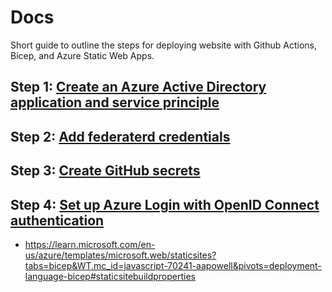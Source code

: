 # Docs

Short guide to outline the steps for deploying website with Github Actions, Bicep, and Azure Static Web Apps.

## Step 1: [Create an Azure Active Directory application and service principle](https://learn.microsoft.com/en-us/azure/developer/github/connect-from-azure?tabs=azure-cli%2Cwindows#create-an-azure-active-directory-application-and-service-principal)

## Step 2: [Add federaterd credentials](https://learn.microsoft.com/en-us/azure/developer/github/connect-from-azure?tabs=azure-cli%2Cwindows#add-federated-credentials-preview)

## Step 3: [Create GitHub secrets](https://learn.microsoft.com/en-us/azure/developer/github/connect-from-azure?tabs=azure-cli%2Cwindows#create-github-secrets)

## Step 4: [Set up Azure Login with OpenID Connect authentication](https://learn.microsoft.com/en-us/azure/developer/github/connect-from-azure?tabs=azure-cli%2Cwindows#set-up-azure-login-with-openid-connect-authentication)

- https://learn.microsoft.com/en-us/azure/templates/microsoft.web/staticsites?tabs=bicep&WT.mc_id=javascript-70241-aapowell&pivots=deployment-language-bicep#staticsitebuildproperties 